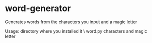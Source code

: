 # word-generator
Generates words from the characters you input and a magic letter

Usage:  directory where you installed it \ word.py characters and magic letter
